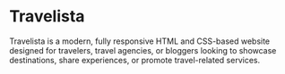 # Travelista
Travelista is a modern, fully responsive HTML and CSS-based website designed for travelers, travel agencies, or bloggers looking to showcase destinations, share experiences, or promote travel-related services.
